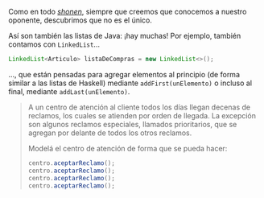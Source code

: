 Como en todo [_shonen_](https://es.wikipedia.org/wiki/Sh%C5%8Dnen), siempre que creemos que conocemos a nuestro oponente, descubrimos que no es el único. 

Así son también las listas de Java: ¡hay muchas! Por ejemplo, también contamos con `LinkedList`...

```java
LinkedList<Articulo> listaDeCompras = new LinkedList<>();
```
..., que están pensadas para agregar elementos al principio (de forma similar a las listas de Haskell) mediante `addFirst(unElemento)` o incluso al final, mediante `addLast(unElemento)`.

> A un centro de atención al cliente todos los días llegan decenas de reclamos, los cuales se atienden por orden de llegada. La excepción son algunos reclamos especiales, llamados prioritarios, que se agregan por delante de todos los otros reclamos. 
> 
> Modelá el centro de atención de forma que se pueda hacer: 
> 
> ```java
> centro.aceptarReclamo();
> centro.aceptarReclamo();
> centro.aceptarReclamo();
> centro.aceptarReclamo();
> ```

